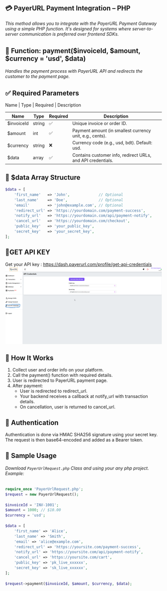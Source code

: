 ## 💳 PayerURL Payment Integration – PHP
###### This method allows you to integrate with the PayerURL Payment Gateway using a simple PHP function. It's designed for systems where server-to-server communication is preferred over frontend SDKs.

## 📌 Function: payment($invoiceId, $amount, $currency = 'usd', $data)
###### Handles the payment process with PayerURL API and redirects the customer to the payment page.

## ✅ Required Parameters

Name | Type | Required | Description

| Name | Type | Required | Description |
| --- | --- | --- | --- |
| $invoiceId | string | ✅ | Unique invoice or order ID. |
| $amount | int | ✅ | Payment amount (in smallest currency unit, e.g., cents). |
| $currency | string | ❌ | Currency code (e.g., usd, bdt). Default: usd. |
| $data | array | ✅ | Contains customer info, redirect URLs, and API credentials. |


## 🔑 $data Array Structure

~~~php
$data = [
    'first_name'   => 'John',             // Optional
    'last_name'    => 'Doe',              // Optional
    'email'        => 'john@example.com', // Optional
    'redirect_url' => 'https://yourdomain.com/payment-success',
    'notify_url'   => 'https://yourdomain.com/api/payment-notify',
    'cancel_url'   => 'https://yourdomain.com/checkout',
    'public_key'   => 'your_public_key',
    'secret_key'   => 'your_secret_key',
];
~~~

## 🔑GET API KEY
Get your API key : https://dash.payerurl.com/profile/get-api-credentials
<img src="https://raw.githubusercontent.com/RashiqulRony/rony.mmj/refs/heads/master/payerurl.png">



## 🚀 How It Works
1. Collect user and order info on your platform.
2. Call the payment() function with required details.
3. User is redirected to PayerURL payment page.
4. After payment:
    * User is redirected to redirect_url.
    * Your backend receives a callback at notify_url with transaction details.
    * On cancellation, user is returned to cancel_url.


## 🔐 Authentication
Authentication is done via HMAC SHA256 signature using your secret key. The request is then base64-encoded and added as a Bearer token.


## 🧪 Sample Usage
###### Download `PayerUrlRequest.php` Class and using your any php project. Example: 

~~~php
require_once 'PayerUrlRequest.php';
$request = new PayerUrlRequest();

$invoiceId = 'INV-1001';
$amount = 1000; // $10.00
$currency = 'usd';

$data = [
    'first_name' => 'Alice',
    'last_name' => 'Smith',
    'email' => 'alice@example.com',
    'redirect_url' => 'https://yoursite.com/payment-success',
    'notify_url' => 'https://yoursite.com/api/payment-notify',
    'cancel_url' => 'https://yoursite.com/cart',
    'public_key' => 'pk_live_xxxxxx',
    'secret_key' => 'sk_live_xxxxxx',
];

$request->payment($invoiceId, $amount, $currency, $data);
~~~














